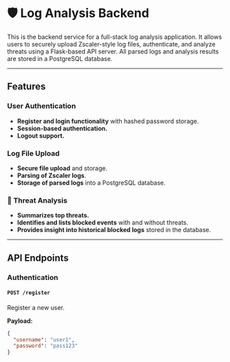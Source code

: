# 🛡️ Log Analysis Backend

This is the backend service for a full-stack log analysis application. It allows users to securely upload Zscaler-style log files, authenticate, and analyze threats using a Flask-based API server. All parsed logs and analysis results are stored in a PostgreSQL database.

---

## Features

###  User Authentication

- **Register and login functionality** with hashed password storage.
- **Session-based authentication.**
- **Logout support.**

### Log File Upload

- **Secure file upload** and storage.
- **Parsing of Zscaler logs**.
- **Storage of parsed logs** into a PostgreSQL database.

### 🧠 Threat Analysis

- **Summarizes top threats.**
- **Identifies and lists blocked events** with and without threats.
- **Provides insight into historical blocked logs** stored in the database.

---

## API Endpoints

### Authentication

#### `POST /register`
Register a new user.

**Payload:**
```json
{
  "username": "user1",
  "password": "pass123"
}
